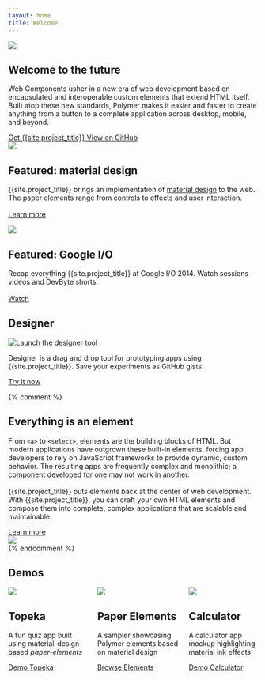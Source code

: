 ```yaml
---
layout: home
title: Welcome
---
```


<section id="future" class="main-bg">
  <div class="panel left">
    <img src="/images/logos/p-logo.svg">
    <summary>
      <h1>Welcome to the future</h1>
      <p>Web Components usher in a new era of web development based on encapsulated and interoperable custom elements that extend HTML itself. Built atop these new standards, Polymer makes it easier and faster to create anything from a button to a complete application across desktop, mobile, and beyond.</p>
      <a href="docs/start/getting-the-code.html">
        <paper-button raised unresolved>
          <core-icon icon="archive"></core-icon> Get {{site.project_title}}
        </paper-button>
      </a>
      <a href="https://github.com/polymer">
        <paper-button class="github" unresolved>
          <core-icon icon="social:post-github"></core-icon> View on GitHub
        </paper-button>
      </a>
    </summary>
  </div>
</section>

<section id="learn" class="main-purple">
  <div class="panel right">
    <summary>
      <learn-tabs></learn-tabs>
    </summary>
  </div>
</section>

<section id="featured">
  <div class="panel right">
    <summary>
        <feature-carousel interval="5000" flex unresolved>
        <div>
          <a href="components/paper-elements/demo.html#core-toolbar" target="_blank">
            <img src="/images/sampler-paper.png">
          </a>
          <summary>
            <h1>Featured: material design</h1>
            <p>{{site.project_title}} brings an implementation of <a href="http://google.com/design/spec">material design</a> to the web. The paper elements range from controls to effects and user interaction.
            <br><br>
            <a href="docs/elements/material.html">
              <paper-button>
                <core-icon icon="arrow-forward"></core-icon> Learn more
              </paper-button>
            </a>
            </p>
          </summary>
        </div>
        <div>
          <a href="/resources/video.html">
            <img src="/images/logos/polymer_video_thumb.jpg">
          </a>
          <!-- <div class="video">
            <iframe src="https://www.youtube.com/embed/videoseries?list=PLRAVCSU_HVYu-zlRaqArF8Ytwz1jlMOIM&theme=light&controls=2" frameborder="0" allowfullscreen></iframe>
          </div> -->
          <summary>
            <h1>Featured: Google I/O</h1>
            <p>Recap everything {{site.project_title}} at Google I/O 2014. Watch sessions videos and DevByte shorts.
            <br><br>
            <a href="/resources/video.html">
              <paper-button>Watch</paper-button>
            </a>
            </p>
          </summary>
        </div>
      </feature-carousel>
    </summary>
  </div>
</section>

<section id="designer" class="main-purple">
  <div class="panel">
    <summary style="transform: translateZ(0);">
      <h1>Designer</h1>
      <a href="https://polymer-designer.appspot.com" target="_blank">
        <img src="/images/designer_fadeout.png" alt="Launch the designer tool" title="Launch the designer tool">
      </a>
      <div>
        <p>
        Designer is a drag and drop tool for prototyping apps using {{site.project_title}}. Save your experiments as GitHub gists.
        </p>
        <a href="https://polymer-designer.appspot.com" target="_blank">
          <paper-button>
            <core-icon icon="arrow-forward"></core-icon> Try it now
          </paper-button>
        </a>
      </div>
    </summary>
  </div>
</section>

{% comment %}
<section id="everything-element" class="main-purple">
  <div class="panel right">
    <summary>
      <h1>Everything is an element</h1>
      <p>From <code>&lt;a&gt;</code> to <code>&lt;select&gt;</code>, elements are the building blocks of HTML. But modern applications have outgrown these built-in elements, forcing app developers to rely on JavaScript frameworks to provide dynamic, custom behavior.  The resulting apps are frequently complex and monolithic; a component developed for one may not work in another.
      <br><br>
      {{site.project_title}} puts elements back at the center of web development. With {{site.project_title}}, you can craft your own HTML elements and compose them into complete, complex applications that are scalable and maintainable.</p>
      <a href="docs/start/everything.html">
        <paper-button>
          <core-icon icon="arrow-forward"></core-icon> Learn more
        </paper-button>
      </a>
    </summary>
    <img src="/images/logos/p-elements.svg">
  </div>
</section>
{% endcomment %}

<section id="apps">
  <div class="panel">
    <h1>Demos</h1>
    <div class="columns" layout horizontal wrap>
      <summary flex>
        <div class="box">
          <a href="https://polymer-topeka.appspot.com">
            <img src="/images/topeka_square.png">
          </a>
        </div>
        <h2 class="start">Topeka</h2>
        <p>A fun quiz app built using material-design based <em>paper-elements</em></p>
        <a href="https://polymer-topeka.appspot.com">
          <paper-button>
            <core-icon icon="arrow-forward"></core-icon> Demo Topeka
          </paper-button>
        </a>
      </summary>
      <summary flex>
        <div class="box">
          <a href="components/paper-elements/demo.html#core-toolbar">
            <img src="/images/sampler-paper-square.png">
          </a>
        </div>
        <h2 class="elements">Paper Elements</h2>
        <p>A sampler showcasing Polymer elements based on material design</p>
        <a href="components/paper-elements/demo.html#core-toolbar">
          <paper-button>
            <core-icon icon="arrow-forward"></core-icon> Browse Elements
          </paper-button>
        </a>
      </summary>
      <summary flex>
        <div class="box">
          <a href="components/paper-calculator/demo.html">
            <img src="/images/paper-calculator.png">
          </a>
        </div>
        <h2 class="guide">Calculator</h2>
        <p>A calculator app mockup highlighting material ink effects</p>
        <a href="components/paper-calculator/demo.html">
          <paper-button>
            <core-icon icon="arrow-forward"></core-icon> Demo Calculator
          </paper-button>
        </a>
      </summary>
    </div>
  </div>
</section>
